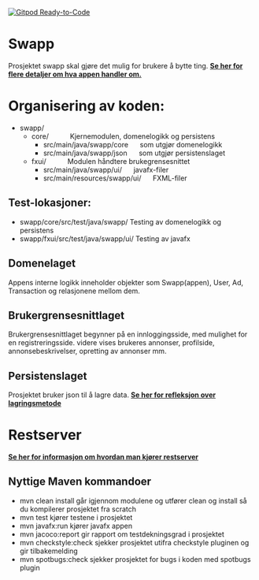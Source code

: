 [![Gitpod Ready-to-Code](https://img.shields.io/badge/Gitpod-Ready--to--Code-blue?logo=gitpod)](https://gitpod.idi.ntnu.no/#https://gitlab.stud.idi.ntnu.no/it1901/groups-2020/gr2069/gr2069)

# Swapp
Prosjektet swapp skal gjøre det mulig for brukere å bytte ting. 
**[Se her for flere detaljer om hva appen handler om.](swapp/OM_PROSJEKTET.md)**

# Organisering av koden:

- swapp/
    - core/              &nbsp;&nbsp;&nbsp;&nbsp;   &nbsp;&nbsp;&nbsp;&nbsp;              Kjernemodulen, domenelogikk og persistens
        - src/main/java/swapp/core  &nbsp;&nbsp;&nbsp;&nbsp;    som utgjør domenelogikk
        - src/main/java/swapp/json   &nbsp;&nbsp;&nbsp;&nbsp;   som utgjør persistenslaget
    - fxui/                         &nbsp;&nbsp;&nbsp;&nbsp;   &nbsp;&nbsp;&nbsp;&nbsp;   Modulen håndtere brukegrensesnittet
        - src/main/java/swapp/ui/    &nbsp;&nbsp;&nbsp;&nbsp;   javafx-filer
        - src/main/resources/swapp/ui/ &nbsp;&nbsp;&nbsp;&nbsp; FXML-filer



## Test-lokasjoner:
- swapp/core/src/test/java/swapp/                Testing av domenelogikk og persistens
- swapp/fxui/src/test/java/swapp/ui/             Testing av javafx

## Domenelaget
Appens interne logikk inneholder objekter som Swapp(appen), User, Ad, Transaction og relasjonene mellom dem.

## Brukergrensesnittlaget
Brukergrensesnittlaget begynner på en innloggingsside, med mulighet for en registreringsside. videre vises brukeres annonser, profilside, annonsebeskrivelser, opretting av annonser mm.

## Persistenslaget
Prosjektet bruker json til å lagre data. **[Se her for refleksjon over lagringsmetode](swapp/OM_PROSJEKTET.md)**

# Restserver
**[Se her for informasjon om hvordan man kjører restserver](swapp/restserver/README.md)**

## Nyttige Maven kommandoer
- mvn clean install
går igjennom modulene og utfører clean og install så du kompilerer prosjektet fra scratch
- mvn test
kjører testene i prosjektet
- mvn javafx:run
kjører javafx appen
- mvn jacoco:report
gir rapport om testdekningsgrad i prosjektet
- mvn checkstyle:check
sjekker prosjektet utifra checkstyle pluginen og gir tilbakemelding
- mvn spotbugs:check
sjekker prosjektet for bugs i koden med spotbugs plugin